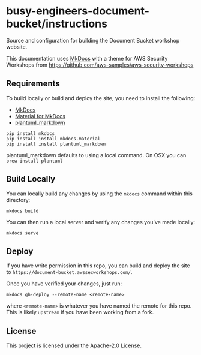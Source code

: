 # busy-engineers-document-bucket/instructions

Source and configuration for building the Document Bucket workshop website.

This documentation uses [MkDocs](https://www.mkdocs.org/) with a theme for AWS Security
Workshops from https://github.com/aws-samples/aws-security-workshops

## Requirements

To build locally or build and deploy the site, you need to install the following:

- [MkDocs](https://www.mkdocs.org/)
- [Material for MkDocs](https://squidfunk.github.io/mkdocs-material/)
- [plantuml_markdown](https://github.com/mikitex70/plantuml-markdown)

```
pip install mkdocs
pip install install mkdocs-material
pip install install plantuml_markdown
```

plantuml_markdown defaults to using a local command.
On OSX you can `brew install plantuml`


## Build Locally

You can locally build any changes by using the `mkdocs` command within this directory:

```
mkdocs build
```

You can then run a local server and verify any changes you've made locally:

```
mkdocs serve
```

## Deploy

If you have write permission in this repo, you can build and deploy the site to
`https://document-bucket.awssecworkshops.com/`.

Once you have verified your changes, just run:

```
mkdocs gh-deploy --remote-name <remote-name>
````

where `<remote-name>` is whatever you have named the remote for this repo.
This is likely `upstream` if you have been working from a fork.

## License

This project is licensed under the Apache-2.0 License.

